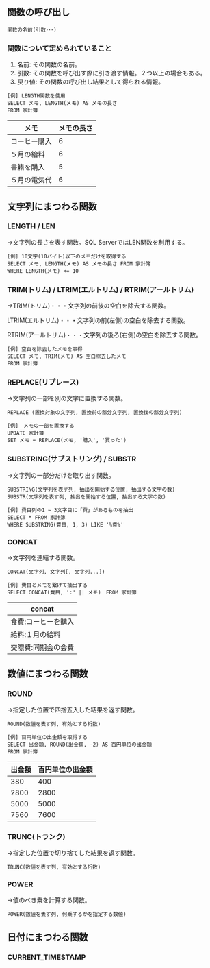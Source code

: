 ## 関数の呼び出し
```
関数の名前(引数･･･)
```

### 関数について定められていること

1. 名前: その関数の名前。
2. 引数: その関数を呼び出す際に引き渡す情報。２つ以上の場合もある。
3. 戻り値: その関数の呼び出し結果として得られる情報。
```
[例] LENGTH関数を使用
SELECT メモ, LENGTH(メモ) AS メモの長さ
FROM 家計簿
```
| メモ | メモの長さ |
| --- | --- |
| コーヒー購入 | 6 |
| ５月の給料 | 6 |
| 書籍を購入 | 5 |
| ５月の電気代 | 6 |

## 文字列にまつわる関数

### LENGTH / LEN

→文字列の長さを表す関数。SQL ServerではLEN関数を利用する。
```
[例] 10文字(10バイト)以下のメモだけを取得する
SELECT メモ, LENGTH(メモ) AS メモの長さ FROM 家計簿
WHERE LENGTH(メモ) <= 10
```

### TRIM(トリム) / LTRIM(エルトリム) / RTRIM(アールトリム)

→TRIM(トリム)・・・文字列の前後の空白を除去する関数。

LTRIM(エルトリム)・・・文字列の前(左側)の空白を除去する関数。

RTRIM(アールトリム)・・・文字列の後ろ(右側)の空白を除去する関数。
```
[例] 空白を除去したメモを取得
SELECT メモ, TRIM(メモ) AS 空白除去したメモ
FROM 家計簿
```

### REPLACE(リプレース)

→文字列の一部を別の文字に置換する関数。

```
REPLACE (置換対象の文字列, 置換前の部分文字列, 置換後の部分文字列)
```
```
[例]　メモの一部を置換する
UPDATE 家計簿
SET メモ = REPLACE(メモ, '購入', '買った')
```

### SUBSTRING(サブストリング) / SUBSTR

→文字列の一部分だけを取り出す関数。

```
SUBSTRING(文字列を表す列, 抽出を開始する位置, 抽出する文字の数)
SUBSTR(文字列を表す列, 抽出を開始する位置, 抽出する文字の数)
```
```
[例] 費目列の1 ~ 3文字目に「費」があるものを抽出
SELECT * FROM 家計簿
WHERE SUBSTRING(費目, 1, 3) LIKE '%費%'
```

### CONCAT

→文字列を連結する関数。
```
CONCAT(文字列, 文字列[, 文字列...])
```
```
[例] 費目とメモを繋げて抽出する
SELECT CONCAT(費目, ':' || メモ)　FROM 家計簿
```
| concat |
| --- |
| 食費:コーヒーを購入 |
| 給料:１月の給料 |
| 交際費:同期会の会費 |


## 数値にまつわる関数

### ROUND

→指定した位置で四捨五入した結果を返す関数。
```
ROUND(数値を表す列, 有効とする桁数)
```
```
[例] 百円単位の出金額を取得する
SELECT 出金額, ROUND(出金額, -2) AS 百円単位の出金額
FROM 家計簿
```
| 出金額 | 百円単位の出金額 |
| --- | --- |
| 380 | 400 |
| 2800 | 2800 |
| 5000 | 5000 |
| 7560 | 7600 |

### TRUNC(トランク)

→指定した位置で切り捨てした結果を返す関数。
```
TRUNC(数値を表す列, 有効とする桁数)
```

### POWER

→値のべき乗を計算する関数。
```
POWER(数値を表す列, 何乗するかを指定する数値)
```

## 日付にまつわる関数

### CURRENT_TIMESTAMP
